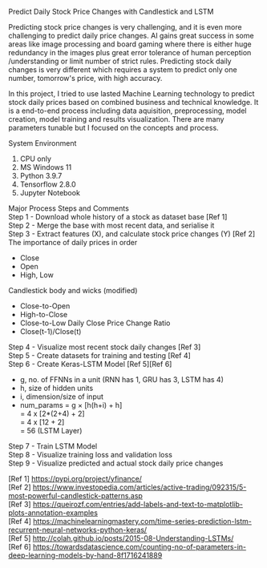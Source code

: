 Predict Daily Stock Price Changes with Candlestick and LSTM

Predicting stock price changes is very challenging, and it is even more
challenging to predict daily price changes. AI gains great success in 
some areas like image processing and board gaming where there is either huge 
redundancy in the images plus great error tolerance of human perception
/understanding or limit number of strict rules. Predicting stock daily
changes is very different which requires a system to predict only one
number, tomorrow's price, with high accuracy.  

In this project, I tried to use lasted Machine Learning technology to
predict stock daily prices based on combined business and technical knowledge.
It is a end-to-end process including data aquisition, preprocessing, model
creation, model training and results visualization. There are many parameters 
tunable but I focused on the concepts and process.

System Environment
1. CPU only
2. MS Windows 11
3. Python 3.9.7
4. Tensorflow 2.8.0
5. Jupyter Notebook

Major Process Steps and Comments  
Step 1 - Download whole history of a stock as dataset base [Ref 1]  
Step 2 - Merge the base with most recent data, and serialise it  
Step 3 - Extract features (X), and calculate stock price changes (Y) [Ref 2]  
The importance of daily prices in order  
- Close  
- Open  
- High, Low  

Candlestick body and wicks (modified)
- Close-to-Open  
- High-to-Close  
- Close-to-Low
Daily Close Price Change Ratio  
- Close(t-1)/Close(t)  

Step 4 - Visualize most recent stock daily changes [Ref 3]  
Step 5 - Create datasets for training and testing [Ref 4]  
Step 6 - Create Keras-LSTM Model [Ref 5][Ref 6]  
- g, no. of FFNNs in a unit (RNN has 1, GRU has 3, LSTM has 4)  
- h, size of hidden units  
- i, dimension/size of input  
- num_params = g × [h(h+i) + h]  
     = 4 x [2*(2+4) + 2]  
     = 4 x [12 + 2]  
     = 56 (LSTM Layer)  

Step 7 - Train LSTM Model  
Step 8 - Visualize training loss and validation loss  
Step 9 - Visualize predicted and actual stock daily price changes  


[Ref 1] https://pypi.org/project/yfinance/  
[Ref 2] https://www.investopedia.com/articles/active-trading/092315/5-most-powerful-candlestick-patterns.asp  
[Ref 3] https://queirozf.com/entries/add-labels-and-text-to-matplotlib-plots-annotation-examples  
[Ref 4] https://machinelearningmastery.com/time-series-prediction-lstm-recurrent-neural-networks-python-keras/  
[Ref 5] http://colah.github.io/posts/2015-08-Understanding-LSTMs/  
[Ref 6] https://towardsdatascience.com/counting-no-of-parameters-in-deep-learning-models-by-hand-8f1716241889  
